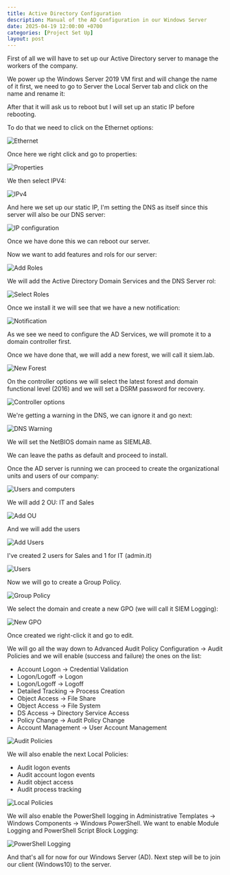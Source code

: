 ```yaml
---
title: Active Directory Configuration
description: Manual of the AD Configuration in our Windows Server
date: 2025-04-19 12:00:00 +0700
categories: [Project Set Up]
layout: post
---
```


First of all we will have to set up our Active Directory server to manage the workers of the company.

We power up the Windows Server 2019 VM first and will change the name of it first, we need to go to Server the Local Server tab and click on the name and rename it:


After that it will ask us to reboot but I will set up an static IP before rebooting.

To do that we need to click on the Ethernet options:

![Ethernet](/assets/images/ethernet.JPG)

Once here we right click and go to properties:

![Properties](/assets/images/properties.JPG)

We then select IPV4:

![IPv4](/assets/images/ipv4.JPG)

And here we set up our static IP, I'm setting the DNS as itself since this server will also be our DNS server:

![IP configuration](/assets/images/ip-config.JPG)

Once we have done this we can reboot our server.

Now we want to add features and rols for our server:

![Add Roles](/assets/images/add-roles.JPG)

We will add the Active Directory Domain Services and the DNS Server rol:

![Select Roles](/assets/images/role-selection.JPG)

Once we install it we will see that we have a new notification:

![Notification](/assets/images/notification.JPG)

As we see we need to configure the AD Services, we will promote it to a domain controller first.

Once we have done that, we will add a new forest, we will call it siem.lab.

![New Forest](/assets/images/new-forest.JPG)

On the controller options we will select the latest forest and domain functional level (2016) and we will set a DSRM password for recovery.

![Controller options](/assets/images/controller-options.JPG)

We're getting a warning in the DNS, we can ignore it and go next:

![DNS Warning](/assets/images/dns-error.JPG)

We will set the NetBIOS domain name as SIEMLAB.

We can leave the paths as default and proceed to install.

Once the AD server is running we can proceed to create the organizational units and users of our company:

![Users and computers](/assets/images/add-computers.JPG)

We will add 2 OU: IT and Sales

![Add OU](/assets/images/add-ou.JPG)

And we will add the users

![Add Users](/assets/images/add-user.JPG)

I've created 2 users for Sales and 1 for IT (admin.it)

![Users](/assets/images/fake-users.JPG)

Now we will go to create a Group Policy.

![Group Policy](/assets/images/gpo-management.JPG)

We select the domain and create a new GPO (we will call it SIEM Logging):

![New GPO](/assets/images/new-gpo.JPG)

Once created we right-click it and go to edit.

We will go all the way down to Advanced Audit Policy Configuration -> Audit Policies and we will enable (success and failure) the ones on the list:

- Account Logon -> Credential Validation
- Logon/Logoff -> Logon
- Logon/Logoff -> Logoff
- Detailed Tracking -> Process Creation
- Object Access -> File Share
- Object Access -> File System
- DS Access -> Directory Service Access
- Policy Change -> Audit Policy Change
- Account Management -> User Account Management


![Audit Policies](/assets/images/audit-policies.JPG)

We will also enable the next Local Policies:

- Audit logon events
- Audit account logon events
- Audit object access
- Audit process tracking

![Local Policies](/assets/images/local-policies.JPG)

We will also enable the PowerShell logging in Administrative Templates -> Windows Components -> Windows PowerShell.
We want to enable Module Logging and PowerShell Script Block Logging:

![PowerShell Logging](/assets/images/PowerShell-logging.JPG)

And that's all for now for our Windows Server (AD).
Next step will be to join our client (Windows10) to the server. 